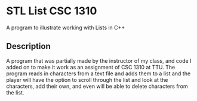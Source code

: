 # STL List CSC 1310

A program to illustrate working with Lists in C++ 

## Description

A program that was partially made by the instructor of my class, and code I added on to make it work as an assignment of CSC 1310 at TTU. The program reads in characters from a text file and adds them to a list and the player will have the option to scroll through the list and look at the characters, add their own, and even will be able to delete characters from the list.
